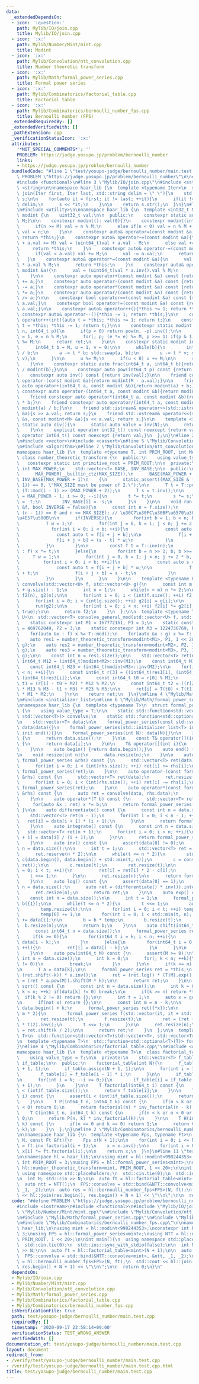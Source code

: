 ```yaml
---
data:
  _extendedDependsOn:
  - icon: ':question:'
    path: Mylib/IO/join.cpp
    title: Mylib/IO/join.cpp
  - icon: ':x:'
    path: Mylib/Number/Mint/mint.cpp
    title: Modint
  - icon: ':x:'
    path: Mylib/Convolution/ntt_convolution.cpp
    title: Number theoretic transform
  - icon: ':x:'
    path: Mylib/Math/formal_power_series.cpp
    title: Formal power series
  - icon: ':x:'
    path: Mylib/Combinatorics/factorial_table.cpp
    title: Factorial table
  - icon: ':x:'
    path: Mylib/Combinatorics/bernoulli_number_fps.cpp
    title: Bernoulli number (FPS)
  _extendedRequiredBy: []
  _extendedVerifiedWith: []
  _pathExtension: cpp
  _verificationStatusIcon: ':x:'
  attributes:
    '*NOT_SPECIAL_COMMENTS*': ''
    PROBLEM: https://judge.yosupo.jp/problem/bernoulli_number
    links:
    - https://judge.yosupo.jp/problem/bernoulli_number
  bundledCode: "#line 1 \"test/yosupo-judge/bernoulli_number/main.test.cpp\"\n#define\
    \ PROBLEM \"https://judge.yosupo.jp/problem/bernoulli_number\"\n\n#include <iostream>\n\
    #include <functional>\n#line 3 \"Mylib/IO/join.cpp\"\n#include <sstream>\n#include\
    \ <string>\n\nnamespace haar_lib {\n  template <typename Iter>\n  std::string\
    \ join(Iter first, Iter last, std::string delim = \" \"){\n    std::stringstream\
    \ s;\n\n    for(auto it = first; it != last; ++it){\n      if(it != first) s <<\
    \ delim;\n      s << *it;\n    }\n\n    return s.str();\n  }\n}\n#line 3 \"Mylib/Number/Mint/mint.cpp\"\
    \n#include <utility>\n\nnamespace haar_lib {\n  template <int32_t M>\n  class\
    \ modint {\n    uint32_t val;\n\n  public:\n    constexpr static auto mod(){return\
    \ M;}\n\n    constexpr modint(): val(0){}\n    constexpr modint(int64_t n){\n\
    \      if(n >= M) val = n % M;\n      else if(n < 0) val = n % M + M;\n      else\
    \ val = n;\n    }\n\n    constexpr auto& operator=(const modint &a){val = a.val;\
    \ return *this;}\n    constexpr auto& operator+=(const modint &a){\n      if(val\
    \ + a.val >= M) val = (uint64_t)val + a.val - M;\n      else val += a.val;\n \
    \     return *this;\n    }\n    constexpr auto& operator-=(const modint &a){\n\
    \      if(val < a.val) val += M;\n      val -= a.val;\n      return *this;\n \
    \   }\n    constexpr auto& operator*=(const modint &a){\n      val = (uint64_t)val\
    \ * a.val % M;\n      return *this;\n    }\n    constexpr auto& operator/=(const\
    \ modint &a){\n      val = (uint64_t)val * a.inv().val % M;\n      return *this;\n\
    \    }\n\n    constexpr auto operator+(const modint &a) const {return modint(*this)\
    \ += a;}\n    constexpr auto operator-(const modint &a) const {return modint(*this)\
    \ -= a;}\n    constexpr auto operator*(const modint &a) const {return modint(*this)\
    \ *= a;}\n    constexpr auto operator/(const modint &a) const {return modint(*this)\
    \ /= a;}\n\n    constexpr bool operator==(const modint &a) const {return val ==\
    \ a.val;}\n    constexpr bool operator!=(const modint &a) const {return val !=\
    \ a.val;}\n\n    constexpr auto& operator++(){*this += 1; return *this;}\n   \
    \ constexpr auto& operator--(){*this -= 1; return *this;}\n\n    constexpr auto\
    \ operator++(int){auto t = *this; *this += 1; return t;}\n    constexpr auto operator--(int){auto\
    \ t = *this; *this -= 1; return t;}\n\n    constexpr static modint pow(int64_t\
    \ n, int64_t p){\n      if(p < 0) return pow(n, -p).inv();\n\n      int64_t ret\
    \ = 1, e = n % M;\n      for(; p; (e *= e) %= M, p >>= 1) if(p & 1) (ret *= e)\
    \ %= M;\n      return ret;\n    }\n\n    constexpr static modint inv(int64_t a){\n\
    \      int64_t b = M, u = 1, v = 0;\n\n      while(b){\n        int64_t t = a\
    \ / b;\n        a -= t * b; std::swap(a, b);\n        u -= t * v; std::swap(u,\
    \ v);\n      }\n\n      u %= M;\n      if(u < 0) u += M;\n\n      return u;\n\
    \    }\n\n    constexpr static auto frac(int64_t a, int64_t b){return modint(a)\
    \ / modint(b);}\n\n    constexpr auto pow(int64_t p) const {return pow(val, p);}\n\
    \    constexpr auto inv() const {return inv(val);}\n\n    friend constexpr auto\
    \ operator-(const modint &a){return modint(M - a.val);}\n\n    friend constexpr\
    \ auto operator+(int64_t a, const modint &b){return modint(a) + b;}\n    friend\
    \ constexpr auto operator-(int64_t a, const modint &b){return modint(a) - b;}\n\
    \    friend constexpr auto operator*(int64_t a, const modint &b){return modint(a)\
    \ * b;}\n    friend constexpr auto operator/(int64_t a, const modint &b){return\
    \ modint(a) / b;}\n\n    friend std::istream& operator>>(std::istream &s, modint<M>\
    \ &a){s >> a.val; return s;}\n    friend std::ostream& operator<<(std::ostream\
    \ &s, const modint<M> &a){s << a.val; return s;}\n\n    template <int N>\n   \
    \ static auto div(){\n      static auto value = inv(N);\n      return value;\n\
    \    }\n\n    explicit operator int32_t() const noexcept {return val;}\n    explicit\
    \ operator int64_t() const noexcept {return val;}\n  };\n}\n#line 2 \"Mylib/Convolution/ntt_convolution.cpp\"\
    \n#include <vector>\n#include <cassert>\n#line 5 \"Mylib/Convolution/ntt_convolution.cpp\"\
    \n#include <algorithm>\n#line 7 \"Mylib/Convolution/ntt_convolution.cpp\"\n\n\
    namespace haar_lib {\n  template <typename T, int PRIM_ROOT, int MAX_SIZE>\n \
    \ class number_theoretic_transform {\n  public:\n    using value_type = T;\n \
    \   constexpr static int primitive_root = PRIM_ROOT;\n\n  private:\n    const\
    \ int MAX_POWER;\n    std::vector<T> BASE, INV_BASE;\n\n  public:\n    number_theoretic_transform():\n\
    \      MAX_POWER(__builtin_ctz(MAX_SIZE)),\n      BASE(MAX_POWER + 1),\n     \
    \ INV_BASE(MAX_POWER + 1)\n    {\n      static_assert((MAX_SIZE & (MAX_SIZE -\
    \ 1)) == 0, \"MAX_SIZE must be power of 2.\");\n\n      T t = T::pow(PRIM_ROOT,\
    \ (T::mod() - 1) >> (MAX_POWER + 2));\n      T s = t.inv();\n\n      for(int i\
    \ = MAX_POWER - 1; i >= 0; --i){\n        t *= t;\n        s *= s;\n        BASE[i]\
    \ = -t;\n        INV_BASE[i] = -s;\n      }\n    }\n\n    void run(std::vector<T>\
    \ &f, bool INVERSE = false){\n      const int n = f.size();\n      assert((n &\
    \ (n - 1)) == 0 and n <= MAX_SIZE); // \u30C7\u30FC\u30BF\u6570\u306F2\u306E\u51AA\
    \u4E57\u500B\n\n      if(INVERSE){\n        for(int b = 1; b < n; b <<= 1){\n\
    \          T w = 1;\n          for(int j = 0, k = 1; j < n; j += 2 * b, ++k){\n\
    \            for(int i = 0; i < b; ++i){\n              const auto s = f[i + j];\n\
    \              const auto t = f[i + j + b];\n\n              f[i + j] = s + t;\n\
    \              f[i + j + b] = (s - t) * w;\n            }\n            w *= INV_BASE[__builtin_ctz(k)];\n\
    \          }\n        }\n\n        const T t = T::inv(n);\n        for(auto &x\
    \ : f) x *= t;\n      }else{\n        for(int b = n >> 1; b; b >>= 1){\n     \
    \     T w = 1;\n          for(int j = 0, k = 1; j < n; j += 2 * b, ++k){\n   \
    \         for(int i = 0; i < b; ++i){\n              const auto s = f[i + j];\n\
    \              const auto t = f[i + j + b] * w;\n\n              f[i + j] = s\
    \ + t;\n              f[i + j + b] = s - t;\n            }\n            w *= BASE[__builtin_ctz(k)];\n\
    \          }\n        }\n      }\n    }\n\n    template <typename U>\n    std::vector<T>\
    \ convolve(std::vector<U> f, std::vector<U> g){\n      const int m = f.size()\
    \ + g.size() - 1;\n      int n = 1;\n      while(n < m) n *= 2;\n\n      std::vector<T>\
    \ f2(n), g2(n);\n\n      for(int i = 0; i < (int)f.size(); ++i) f2[i] = f[i];\n\
    \      for(int i = 0; i < (int)g.size(); ++i) g2[i] = g[i];\n\n      run(f2);\n\
    \      run(g2);\n\n      for(int i = 0; i < n; ++i) f2[i] *= g2[i];\n      run(f2,\
    \ true);\n\n      return f2;\n    }\n  };\n\n  template <typename T, typename\
    \ U>\n  std::vector<T> convolve_general_mod(std::vector<U> f, std::vector<U> g){\n\
    \    static constexpr int M1 = 167772161, P1 = 3;\n    static constexpr int M2\
    \ = 469762049, P2 = 3;\n    static constexpr int M3 = 1224736769, P3 = 3;\n\n\
    \    for(auto &x : f) x %= T::mod();\n    for(auto &x : g) x %= T::mod();\n\n\
    \    auto res1 = number_theoretic_transform<modint<M1>, P1, 1 << 20>().convolve(f,\
    \ g);\n    auto res2 = number_theoretic_transform<modint<M2>, P2, 1 << 20>().convolve(f,\
    \ g);\n    auto res3 = number_theoretic_transform<modint<M3>, P3, 1 << 20>().convolve(f,\
    \ g);\n\n    const int n = res1.size();\n\n    std::vector<T> ret(n);\n\n    const\
    \ int64_t M12 = (int64_t)modint<M2>::inv(M1);\n    const int64_t M13 = (int64_t)modint<M3>::inv(M1);\n\
    \    const int64_t M23 = (int64_t)modint<M3>::inv(M2);\n\n    for(int i = 0; i\
    \ < n; ++i){\n      const int64_t r[3] = {(int64_t)res1[i], (int64_t)res2[i],\
    \ (int64_t)res3[i]};\n\n      const int64_t t0 = r[0] % M1;\n      const int64_t\
    \ t1 = (r[1] - t0 + M2) * M12 % M2;\n      const int64_t t2 = ((r[2] - t0 + M3)\
    \ * M13 % M3 - t1 + M3) * M23 % M3;\n\n      ret[i] = T(t0) + T(t1) * M1 + T(t2)\
    \ * M1 * M2;\n    }\n\n    return ret;\n  }\n}\n#line 4 \"Mylib/Math/formal_power_series.cpp\"\
    \n#include <initializer_list>\n#line 6 \"Mylib/Math/formal_power_series.cpp\"\n\
    \nnamespace haar_lib {\n  template <typename T>\n  struct formal_power_series\
    \ {\n    using value_type = T;\n\n    static std::function<std::vector<T>(std::vector<T>,\
    \ std::vector<T>)> convolve;\n    static std::function<std::optional<T>(T)> get_sqrt;\n\
    \n    std::vector<T> data;\n\n    formal_power_series(const std::vector<T> &data):\
    \ data(data){}\n    formal_power_series(std::initializer_list<T> init): data(init.begin(),\
    \ init.end()){}\n    formal_power_series(int N): data(N){}\n\n    int size() const\
    \ {\n      return data.size();\n    }\n\n    const T& operator[](int i) const\
    \ {\n      return data[i];\n    }\n\n    T& operator[](int i){\n      return data[i];\n\
    \    }\n\n    auto begin() {return data.begin();}\n    auto end() {return data.end();}\n\
    \n    void resize(int n){\n      data.resize(n);\n    }\n\n    auto operator+(const\
    \ formal_power_series &rhs) const {\n      std::vector<T> ret(data);\n      ret.resize(rhs.size());\n\
    \      for(int i = 0; i < (int)rhs.size(); ++i) ret[i] += rhs[i];\n      return\
    \ formal_power_series(ret);\n    }\n\n    auto operator-(const formal_power_series\
    \ &rhs) const {\n      std::vector<T> ret(data);\n      ret.resize(rhs.size());\n\
    \      for(int i = 0; i < (int)rhs.size(); ++i) ret[i] -= rhs[i];\n      return\
    \ formal_power_series(ret);\n    }\n\n    auto operator*(const formal_power_series\
    \ &rhs) const {\n      auto ret = convolve(data, rhs.data);\n      return formal_power_series(ret);\n\
    \    }\n\n    auto operator*(T b) const {\n      std::vector<T> ret(data);\n \
    \     for(auto &x : ret) x *= b;\n      return formal_power_series(ret);\n   \
    \ }\n\n    auto differentiate() const {\n      const int n = data.size();\n  \
    \    std::vector<T> ret(n - 1);\n      for(int i = 0; i < n - 1; ++i){\n     \
    \   ret[i] = data[i + 1] * (i + 1);\n      }\n\n      return formal_power_series(ret);\n\
    \    }\n\n    auto integrate() const {\n      const int n = data.size();\n   \
    \   std::vector<T> ret(n + 1);\n      for(int i = 0; i < n; ++i){\n        ret[i\
    \ + 1] = data[i] / (i + 1);\n      }\n\n      return formal_power_series(ret);\n\
    \    }\n\n    auto inv() const {\n      assert(data[0] != 0);\n      const int\
    \ n = data.size();\n\n      int t = 1;\n      std::vector<T> ret = {data[0].inv()};\n\
    \      ret.reserve(n * 2);\n\n      while(t <= n * 2){\n        std::vector<T>\
    \ c(data.begin(), data.begin() + std::min(t, n));\n        c = convolve(c, convolve(ret,\
    \ ret));\n\n        c.resize(t);\n        ret.resize(t);\n\n        for(int i\
    \ = 0; i < t; ++i){\n          ret[i] = ret[i] * 2 - c[i];\n        }\n\n    \
    \    t <<= 1;\n      }\n\n      ret.resize(n);\n\n      return formal_power_series(ret);\n\
    \    }\n\n    auto log() const {\n      assert(data[0] == 1);\n      const int\
    \ n = data.size();\n      auto ret = (differentiate() * inv()).integrate();\n\
    \      ret.resize(n);\n      return ret;\n    }\n\n    auto exp() const {\n  \
    \    const int n = data.size();\n\n      int t = 1;\n      formal_power_series\
    \ b({1});\n\n      while(t <= n * 2){\n        t <<= 1;\n        auto temp = b.log();\n\
    \        temp.resize(t);\n\n        for(int i = 0; i < t; ++i) temp[i] = -temp[i];\n\
    \        temp[0] += 1;\n        for(int i = 0; i < std::min(t, n); ++i) temp[i]\
    \ += data[i];\n\n        b = b * temp;\n        b.resize(t);\n      }\n\n    \
    \  b.resize(n);\n\n      return b;\n    }\n\n    auto shift(int64_t k) const {\n\
    \      const int64_t n = data.size();\n      formal_power_series ret(n);\n\n \
    \     if(k >= 0){\n        for(int64_t i = k; i < n; ++i){\n          ret[i] =\
    \ data[i - k];\n        }\n      }else{\n        for(int64_t i = 0; i < n + k;\
    \ ++i){\n          ret[i] = data[i - k];\n        }\n      }\n\n      return ret;\n\
    \    }\n\n    auto pow(int64_t M) const {\n      assert(M >= 0);\n\n      const\
    \ int n = data.size();\n      int k = 0;\n      for(; k < n; ++k){\n        if(data[k]\
    \ != 0){\n          break;\n        }\n      }\n\n      if(k >= n) return *this;\n\
    \n      T a = data[k];\n\n      formal_power_series ret = *this;\n      ret =\
    \ (ret.shift(-k)) * a.inv();\n      ret = (ret.log() * (T)M).exp();\n      ret\
    \ = (ret * a.pow(M)).shift(M * k);\n\n      return ret;\n    }\n\n    std::optional<formal_power_series>\
    \ sqrt() const {\n      const int n = data.size();\n      int k = 0;\n      for(;\
    \ k < n; ++k) if(data[k] != 0) break;\n\n      if(k >= n) return *this;\n    \
    \  if(k % 2 != 0) return {};\n\n      int t = 1;\n      auto x = get_sqrt(data[k]);\n\
    \n      if(not x) return {};\n\n      const int m = n - k;\n\n      auto it =\
    \ data.begin() + k;\n      formal_power_series ret({*x});\n\n      while(t <=\
    \ m * 2){\n        formal_power_series f(std::vector(it, it + std::min(t, m)));\n\
    \        ret.resize(t);\n        f.resize(t);\n        ret = (ret + f * ret.inv())\
    \ * T(2).inv();\n        t <<= 1;\n      }\n\n      ret.resize(n);\n      ret\
    \ = ret.shift(k / 2);\n\n      return ret;\n    }\n  };\n\n  template <typename\
    \ T>\n  std::function<std::vector<T>(std::vector<T>, std::vector<T>)> formal_power_series<T>::convolve;\n\
    \n  template <typename T>\n  std::function<std::optional<T>(T)> formal_power_series<T>::get_sqrt;\n\
    }\n#line 4 \"Mylib/Combinatorics/factorial_table.cpp\"\n#include <cstdint>\n\n\
    namespace haar_lib {\n  template <typename T>\n  class factorial_table {\n  public:\n\
    \    using value_type = T;\n\n  private:\n    std::vector<T> f_table;\n    std::vector<T>\
    \ if_table;\n\n  public:\n    factorial_table(int N){\n      f_table.assign(N\
    \ + 1, 1);\n      if_table.assign(N + 1, 1);\n\n      for(int i = 1; i <= N; ++i){\n\
    \        f_table[i] = f_table[i - 1] * i;\n      }\n\n      if_table[N] = f_table[N].inv();\n\
    \n      for(int i = N; --i >= 0;){\n        if_table[i] = if_table[i + 1] * (i\
    \ + 1);\n      }\n    }\n\n    T factorial(int64_t i) const {\n      assert(i\
    \ < (int)f_table.size());\n      return f_table[i];\n    }\n\n    T inv_factorial(int64_t\
    \ i) const {\n      assert(i < (int)if_table.size());\n      return if_table[i];\n\
    \    }\n\n    T P(int64_t n, int64_t k) const {\n      if(n < k or n < 0 or k\
    \ < 0) return 0;\n      return factorial(n) * inv_factorial(n - k);\n    }\n\n\
    \    T C(int64_t n, int64_t k) const {\n      if(n < k or n < 0 or k < 0) return\
    \ 0;\n      return P(n, k) * inv_factorial(k);\n    }\n\n    T H(int64_t n, int64_t\
    \ k) const {\n      if(n == 0 and k == 0) return 1;\n      return C(n + k - 1,\
    \ k);\n    }\n  };\n}\n#line 2 \"Mylib/Combinatorics/bernoulli_number_fps.cpp\"\
    \n\nnamespace haar_lib {\n  template <typename Fps, typename Ft>\n  auto bernoulli_number_fps(int\
    \ N, const Ft &ft){\n    Fps x(N + 1);\n\n    for(int i = 0; i <= N; ++i) x[i]\
    \ = ft.inv_factorial(i + 1);\n    x = x.inv();\n\n    for(int i = 0; i <= N; ++i)\
    \ x[i] *= ft.factorial(i);\n\n    return x;\n  }\n}\n#line 11 \"test/yosupo-judge/bernoulli_number/main.test.cpp\"\
    \n\nnamespace hl = haar_lib;\n\nusing mint = hl::modint<998244353>;\nconstexpr\
    \ int PRIM_ROOT = 3;\nusing FPS = hl::formal_power_series<mint>;\nusing NTT =\
    \ hl::number_theoretic_transform<mint, PRIM_ROOT, 1 << 20>;\n\nint main(){\n \
    \ using namespace std::placeholders;\n  std::cin.tie(0);\n  std::ios::sync_with_stdio(false);\n\
    \n  int N; std::cin >> N;\n\n  auto ft = hl::factorial_table<mint>(N + 1);\n\n\
    \  auto ntt = NTT();\n  FPS::convolve = std::bind(&NTT::convolve<mint>, &ntt,\
    \ _1, _2);\n\n  auto res = hl::bernoulli_number_fps<FPS>(N, ft);\n  std::cout\
    \ << hl::join(res.begin(), res.begin() + N + 1) << \"\\n\";\n\n  return 0;\n}\n"
  code: "#define PROBLEM \"https://judge.yosupo.jp/problem/bernoulli_number\"\n\n\
    #include <iostream>\n#include <functional>\n#include \"Mylib/IO/join.cpp\"\n#include\
    \ \"Mylib/Number/Mint/mint.cpp\"\n#include \"Mylib/Convolution/ntt_convolution.cpp\"\
    \n#include \"Mylib/Math/formal_power_series.cpp\"\n#include \"Mylib/Combinatorics/factorial_table.cpp\"\
    \n#include \"Mylib/Combinatorics/bernoulli_number_fps.cpp\"\n\nnamespace hl =\
    \ haar_lib;\n\nusing mint = hl::modint<998244353>;\nconstexpr int PRIM_ROOT =\
    \ 3;\nusing FPS = hl::formal_power_series<mint>;\nusing NTT = hl::number_theoretic_transform<mint,\
    \ PRIM_ROOT, 1 << 20>;\n\nint main(){\n  using namespace std::placeholders;\n\
    \  std::cin.tie(0);\n  std::ios::sync_with_stdio(false);\n\n  int N; std::cin\
    \ >> N;\n\n  auto ft = hl::factorial_table<mint>(N + 1);\n\n  auto ntt = NTT();\n\
    \  FPS::convolve = std::bind(&NTT::convolve<mint>, &ntt, _1, _2);\n\n  auto res\
    \ = hl::bernoulli_number_fps<FPS>(N, ft);\n  std::cout << hl::join(res.begin(),\
    \ res.begin() + N + 1) << \"\\n\";\n\n  return 0;\n}\n"
  dependsOn:
  - Mylib/IO/join.cpp
  - Mylib/Number/Mint/mint.cpp
  - Mylib/Convolution/ntt_convolution.cpp
  - Mylib/Math/formal_power_series.cpp
  - Mylib/Combinatorics/factorial_table.cpp
  - Mylib/Combinatorics/bernoulli_number_fps.cpp
  isVerificationFile: true
  path: test/yosupo-judge/bernoulli_number/main.test.cpp
  requiredBy: []
  timestamp: '2020-09-17 22:58:14+09:00'
  verificationStatus: TEST_WRONG_ANSWER
  verifiedWith: []
documentation_of: test/yosupo-judge/bernoulli_number/main.test.cpp
layout: document
redirect_from:
- /verify/test/yosupo-judge/bernoulli_number/main.test.cpp
- /verify/test/yosupo-judge/bernoulli_number/main.test.cpp.html
title: test/yosupo-judge/bernoulli_number/main.test.cpp
---
```

